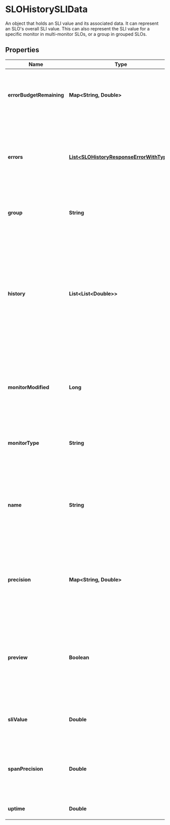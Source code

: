 

# SLOHistorySLIData

An object that holds an SLI value and its associated data. It can represent an SLO's overall SLI value. This can also represent the SLI value for a specific monitor in multi-monitor SLOs, or a group in grouped SLOs.

## Properties

Name | Type | Description | Notes
------------ | ------------- | ------------- | -------------
**errorBudgetRemaining** | **Map&lt;String, Double&gt;** | A mapping of threshold &#x60;timeframe&#x60; to the remaining error budget. |  [optional]
**errors** | [**List&lt;SLOHistoryResponseErrorWithType&gt;**](SLOHistoryResponseErrorWithType.md) | An array of error objects returned while querying the history data for the service level objective. |  [optional]
**group** | **String** | For groups in a grouped SLO, this is the group name. |  [optional]
**history** | **List&lt;List&lt;Double&gt;&gt;** | For &#x60;monitor&#x60; based SLOs, this includes the aggregated history as arrays that include time series and uptime data where &#x60;0&#x3D;monitor&#x60; is in &#x60;OK&#x60; state and &#x60;1&#x3D;monitor&#x60; is in &#x60;alert&#x60; state. |  [optional]
**monitorModified** | **Long** | For &#x60;monitor&#x60; based SLOs, this is the last modified timestamp in epoch seconds of the monitor. |  [optional]
**monitorType** | **String** | For &#x60;monitor&#x60; based SLOs, this describes the type of monitor. |  [optional]
**name** | **String** | For groups in a grouped SLO, this is the group name. For monitors in a multi-monitor SLO, this is the monitor name. |  [optional]
**precision** | **Map&lt;String, Double&gt;** | A mapping of threshold &#x60;timeframe&#x60; to number of accurate decimals, regardless of the from &amp;&amp; to timestamp. |  [optional]
**preview** | **Boolean** | For &#x60;monitor&#x60; based SLOs, when &#x60;true&#x60; this indicates that a replay is in progress to give an accurate uptime calculation. |  [optional]
**sliValue** | **Double** | The current SLI value of the SLO over the history window. |  [optional]
**spanPrecision** | **Double** | The amount of decimal places the SLI value is accurate to for the given from &#x60;&amp;&amp;&#x60; to timestamp. |  [optional]
**uptime** | **Double** | Use &#x60;sli_value&#x60; instead. |  [optional]



